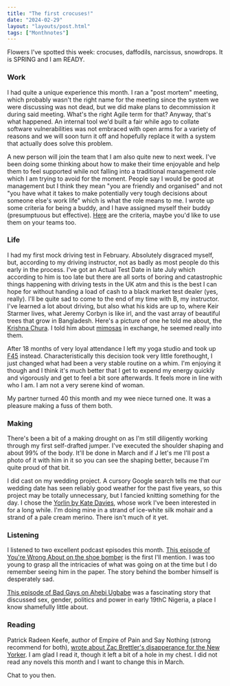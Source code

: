 ```yaml
---
title: "The first crocuses!"
date: "2024-02-29"
layout: "layouts/post.html"
tags: ["Monthnotes"]
---
```


Flowers I've spotted this week: crocuses, daffodils, narcissus, snowdrops. It is SPRING and I am READY.

### Work

I had quite a unique experience this month. I ran a "post mortem" meeting, which probably wasn't the right name for the meeting since the system we were discussing was not dead, but we did make plans to decommission it during said meeting. What's the right Agile term for that? Anyway, that's what happened. An internal tool we'd built a fair while ago to collate software vulnerabilities was not embraced with open arms for a variety of reasons and we will soon turn it off and hopefully replace it with a system that actually does solve this problem.

A new person will join the team that I am also quite new to next week. I've been doing some thinking about how to make their time enjoyable and help them to feel supported while not falling into a traditional management role which I am trying to avoid for the moment. People say I would be good at management but I think they mean "you are friendly and organised" and not "you have what it takes to make potentially very tough decisions about someone else's work life" which is what the role means to me. I wrote up some criteria for being a buddy, and I have assigned myself their buddy (presumptuous but effective). [Here](https://docs.google.com/document/d/1h7mknSsNy8OAi7Apv82aim4u-mCEYqkTy24suqZryiQ/edit) are the criteria, maybe you'd like to use them on your teams too.

### Life

I had my first mock driving test in February. Absolutely disgraced myself, but, according to my driving instructor, not as badly as most people do this early in the process. I've got an Actual Test Date in late July which according to him is too late but there are all sorts of boring and catastrophic things happening with driving tests in the UK atm and this is the best I can hope for without handing a load of cash to a black market test dealer (yes, really). I'll be quite sad to come to the end of my time with B, my instructor. I've learned a lot about driving, but also what his kids are up to, where Keir Starmer lives, what Jeremy Corbyn is like irl, and the vast array of beautiful trees that grow in Bangladesh. Here's a picture of one he told me about, the [Krishna Chura](https://media.istockphoto.com/id/531928573/photo/royal-poinciana.jpg?s=612x612&w=0&k=20&c=FDDmtQzHB8-kuaxpc0xWiQMLnF8fdvUL13Rn0tGL9Ag=). I told him about [mimosas](https://horticulture.co.uk/wp-content/uploads/2021/11/mimosa-header.jpg) in exchange, he seemed really into them.

After 18 months of very loyal attendance I left my yoga studio and took up [F45](https://f45training.com/) instead. Characteristically this decision took very little forethought, I just changed what had been a very stable routine on a whim. I'm enjoying it though and I think it's much better that I get to expend my energy quickly and vigorously and get to feel a bit sore afterwards. It feels more in line with who I am. I am not a very serene kind of woman.

My partner turned 40 this month and my wee niece turned one. It was a pleasure making a fuss of them both.

### Making

There's been a bit of a making drought on as I'm still diligently working through my first self-drafted jumper. I've executed the shoulder shaping and about 99% of the body. It'll be done in March and if J let's me I'll post a photo of it with him in it so you can see the shaping better, because I'm quite proud of that bit.

I did cast on my wedding project. A cursory Google search tells me that our wedding date has seen reliably good weather for the past five years, so this project may be totally unnecessary, but I fancied knitting something for the day. I chose the [Yorlin by Kate Davies](https://www.shopkdd.com/yorlin-kit), whose work I've been interested in for a long while. I'm doing mine in a strand of ice-white silk mohair and a strand of a pale cream merino. There isn't much of it yet.

### Listening

I listened to two excellent podcast episodes this month. [This episode of You're Wrong About on the shoe bomber](https://open.spotify.com/episode/6QVGwSUmBu0WRCxTH6reLm?si=ad839c3db86c4b97) is the first I'll mention. I was too young to grasp all the intricacies of what was going on at the time but I do remember seeing him in the paper. The story behind the bomber himself is desperately sad.

[This episode of Bad Gays on Ahebi Ugbabe](https://open.spotify.com/episode/6k2DFqIXE6oWRy1WHhzwN3?si=7de684133df94803) was a fascinating story that discussed sex, gender, politics and power in early 19thC Nigeria, a place I know shamefully little about.

### Reading

Patrick Radeen Keefe, author of Empire of Pain and Say Nothing (strong recommend for both), [wrote about Zac Brettler's disapperance for the New Yorker](https://www.newyorker.com/magazine/2024/02/12/a-teens-fatal-plunge-into-the-london-underworld). I am glad I read it, though it left a bit of a hole in my chest. I did not read any novels this month and I want to change this in March.

Chat to you then.
